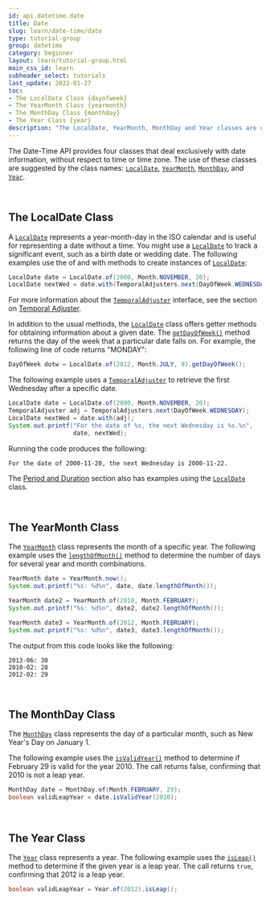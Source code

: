 ```yaml
---
id: api.datetime.date
title: Date
slug: learn/date-time/date
type: tutorial-group
group: datetime
category: beginner
layout: learn/tutorial-group.html
main_css_id: learn
subheader_select: tutorials
last_update: 2022-01-27
toc:
- The LocalDate Class {dayofweek}
- The YearMonth Class {yearmonth}
- The MonthDay Class {monthday}
- The Year Class {year}
description: "The LocalDate, YearMonth, MonthDay and Year classes are dealing only with dates, without time or time zones." 
---
```


The Date-Time API provides four classes that deal exclusively with date information, without respect to time or time zone. The use of these classes are suggested by the class names: [`LocalDate`](javadoc:LocalDate), [`YearMonth`](javadoc:YearMonth), [`MonthDay`](javadoc:MonthDay), and [`Year`](javadoc:Year).


<a id="localdate">&nbsp;</a>
## The LocalDate Class

A [`LocalDate`](javadoc:LocalDate) represents a year-month-day in the ISO calendar and is useful for representing a date without a time. You might use a [`LocalDate`](javadoc:LocalDate) to track a significant event, such as a birth date or wedding date. The following examples use the of and with methods to create instances of [`LocalDate`](javadoc:LocalDate):

```java
LocalDate date = LocalDate.of(2000, Month.NOVEMBER, 20);
LocalDate nextWed = date.with(TemporalAdjusters.next(DayOfWeek.WEDNESDAY));
```

For more information about the [`TemporalAdjuster`](javadoc:TemporalAdjuster) interface, see the section on [Temporal Adjuster](id:api.datetime.temporal#temporal-adjusters).

In addition to the usual methods, the [`LocalDate`](javadoc:LocalDate) class offers getter methods for obtaining information about a given date. The [`getDayOfWeek()`](javadoc:LocalDate.getDayOfWeek()) method returns the day of the week that a particular date falls on. For example, the following line of code returns "MONDAY":

```java
DayOfWeek dotw = LocalDate.of(2012, Month.JULY, 9).getDayOfWeek();
```

The following example uses a [`TemporalAdjuster`](javadoc:TemporalAdjuster) to retrieve the first Wednesday after a specific date.

```java
LocalDate date = LocalDate.of(2000, Month.NOVEMBER, 20);
TemporalAdjuster adj = TemporalAdjusters.next(DayOfWeek.WEDNESDAY);
LocalDate nextWed = date.with(adj);
System.out.printf("For the date of %s, the next Wednesday is %s.%n",
                  date, nextWed);
```

Running the code produces the following:

```shell
For the date of 2000-11-20, the next Wednesday is 2000-11-22.
```

The [Period and Duration](id:api.datetime.period_duration) section also has examples using the [`LocalDate`](javadoc:LocalDate) class.


<a id="yearmonth">&nbsp;</a>
## The YearMonth Class

The [`YearMonth`](javadoc:YearMonth) class represents the month of a specific year. The following example uses the [`lengthOfMonth()`](javadoc:YearMonth.lengthOfMonth()) method to determine the number of days for several year and month combinations.

```java
YearMonth date = YearMonth.now();
System.out.printf("%s: %d%n", date, date.lengthOfMonth());

YearMonth date2 = YearMonth.of(2010, Month.FEBRUARY);
System.out.printf("%s: %d%n", date2, date2.lengthOfMonth());

YearMonth date3 = YearMonth.of(2012, Month.FEBRUARY);
System.out.printf("%s: %d%n", date3, date3.lengthOfMonth());
```

The output from this code looks like the following:

```shell
2013-06: 30
2010-02: 28
2012-02: 29
```


<a id="monthday">&nbsp;</a>
## The MonthDay Class

The [`MonthDay`](javadoc:MonthDay) class represents the day of a particular month, such as New Year's Day on January 1.

The following example uses the [`isValidYear()`](javadoc:MonthDay.isValidYear()) method to determine if February 29 is valid for the year 2010. The call returns false, confirming that 2010 is not a leap year.

```java
MonthDay date = MonthDay.of(Month.FEBRUARY, 29);
boolean validLeapYear = date.isValidYear(2010);
```


<a id="year">&nbsp;</a>
## The Year Class

The [`Year`](javadoc:Year) class represents a year. The following example uses the [`isLeap()`](javadoc:Year.isLeap()) method to determine if the given year is a leap year. The call returns `true`, confirming that 2012 is a leap year.

```java
boolean validLeapYear = Year.of(2012).isLeap();
```

